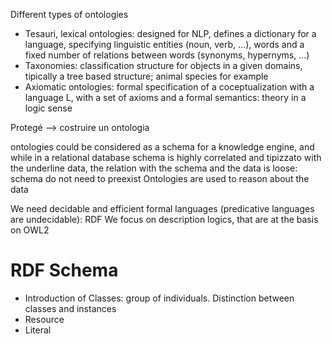 Different types of ontologies

- Tesauri, lexical ontologies: designed for NLP, defines a dictionary for a language, specifying linguistic entities (noun, verb, ...), words and a fixed number of relations between words (synonyms, hypernyms, ...)
- Taxonomies: classification structure for objects in a given domains, tipically a tree based structure; animal species for example
- Axiomatic ontologies: formal specification of a coceptualization with  a language L, with a set of axioms and a formal semantics: theory in a logic sense

Protegé --> costruire un ontologia

ontologies could be considered as a schema for a knowledge engine, and while in a relational database schema is highly correlated and tipizzato with the underline data, the relation with the schema and the data is loose: schema do not need to preexist
Ontologies are used to reason about the data

We need decidable and efficient formal languages (predicative languages are undecidable): RDF
We focus on description logics, that are at the basis on OWL2

# RDF Schema

- Introduction of Classes: group of individuals. Distinction between classes and instances
- Resource
- Literal
